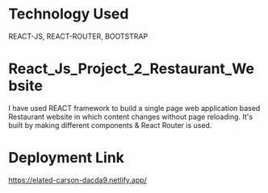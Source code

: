 # Technology Used
REACT-JS, REACT-ROUTER, BOOTSTRAP
# React_Js_Project_2_Restaurant_Website
I have used REACT framework to build a single page web application based Restaurant website in which content changes without page reloading. It's built by making different components &amp; React Router is used.
# Deployment Link
https://elated-carson-dacda9.netlify.app/

